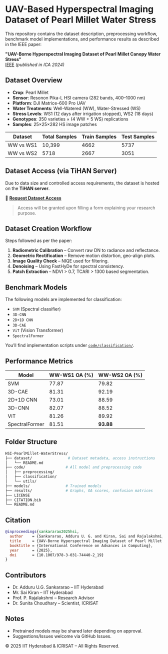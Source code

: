 # UAV-Based Hyperspectral Imaging Dataset of Pearl Millet Water Stress

This repository contains the dataset description, preprocessing workflow, benchmark model implementations, and performance results as described in the IEEE paper:

**"UAV-Borne Hyperspectral Imaging Dataset of Pearl Millet Canopy Water Stress"**  
[IEEE](https://ieeexplore.ieee.org/document/9881337) *(published in ICA 2024)*



## Dataset Overview

- **Crop**: Pearl Millet
- **Sensor**: Resonon Pika-L HSI camera (282 bands, 400–1000 nm)
- **Platform**: DJI Matrice-600 Pro UAV
- **Water Treatments**: Well-Watered (WW), Water-Stressed (WS)
- **Stress Levels**: WS1 (12 days after irrigation stopped), WS2 (18 days)
- **Genotypes**: 350 varieties × (4 WW + 5 WS) replications
- **Samples**: 25×25×282 HS image patches

| Dataset | Total Samples | Train Samples | Test Samples |
|---------|----------------|----------------|----------------|
| WW vs WS1 | 10,399 | 4662 | 5737 |
| WW vs WS2 | 5718  | 2667 | 3051 |


## Dataset Access (via TiHAN Server)

Due to data size and controlled access requirements, the dataset is hosted on the **TiHAN server**.

📝 **[Request Dataset Access](https://tihan.iith.ac.in/TiAND.html)** 

> Access will be granted upon filling a form explaining your research purpose.



## Dataset Creation Workflow

Steps followed as per the paper:

1. **Radiometric Calibration** – Convert raw DN to radiance and reflectance.
2. **Geometric Rectification** – Remove motion distortion, geo-align plots.
3. **Image Quality Check** – NIQE used for filtering.
4. **Denoising** – Using FastHyDe for spectral consistency.
5. **Patch Extraction** – NDVI > 0.7, TCARI > 1300 based segmentation.



## Benchmark Models

The following models are implemented for classification:

- `SVM` (Spectral classifier)
- `3D-CNN`
- `2D+1D CNN`
- `3D-CAE`
- `ViT` (Vision Transformer)
- `SpectralFormer`

You’ll find implementation scripts under [`code/classification/`](./code/classification/).



## Performance Metrics

| Model | WW-WS1 OA (%) | WW-WS2 OA (%) |
|-------|----------------|----------------|
| SVM | 77.87 | 79.82 |
| 3D-CAE | 81.31 | 92.19 |
| 2D+1D CNN | 73.01 | 88.59 |
| 3D-CNN | 82.07 | 88.52 |
| ViT | 81.26 | 89.92 |
| SpectralFormer | 81.51 | **93.88** |



## Folder Structure

```bash
HSI-PearlMillet-WaterStress/
├── dataset/                # Dataset metadata, access instructions
│   └── README.md
├── code/                  # All model and preprocessing code
│   ├── preprocessing/
│   ├── classification/
│   └── utils/
├── models/                # Trained models
├── results/               # Graphs, OA scores, confusion matrices
├── LICENSE
├── CITATION.bib
└── README.md
```



## Citation

```bibtex
@inproceedings{sankararao2025hsi,
  author    = {Sankararao, Adduru U. G. and Kiran, Sai and Rajalakshmi, P. and Choudhary, Sunita},
  title     = {UAV-Borne Hyperspectral Imaging Dataset of Pearl Millet Canopy Water Stress},
  booktitle = {International Conference on Advances in Computing},
  year      = {2025},
  doi       = {10.1007/978-3-031-74440-2_19}
}
```



## Contributors

- Dr. Adduru U.G. Sankararao – IIT Hyderabad
- Mr. Sai Kiran – IIT Hyderabad
- Prof. P. Rajalakshmi – Research Advisor
- Dr. Sunita Choudhary – Scientist, ICRISAT 


## Notes

- Pretrained models may be shared later depending on approval.
- Suggestions/Issues welcome via GitHub Issues.



© 2025 IIT Hyderabad & ICRISAT – All Rights Reserved.
